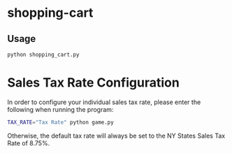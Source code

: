 # shopping-cart



## Usage

```sh
python shopping_cart.py
```


# Sales Tax Rate Configuration
In order to configure your individual sales tax rate, please enter the following when running the program:
```sh
TAX_RATE="Tax Rate" python game.py
```
Otherwise, the default tax rate will always be set to the NY States Sales Tax Rate of 8.75%.